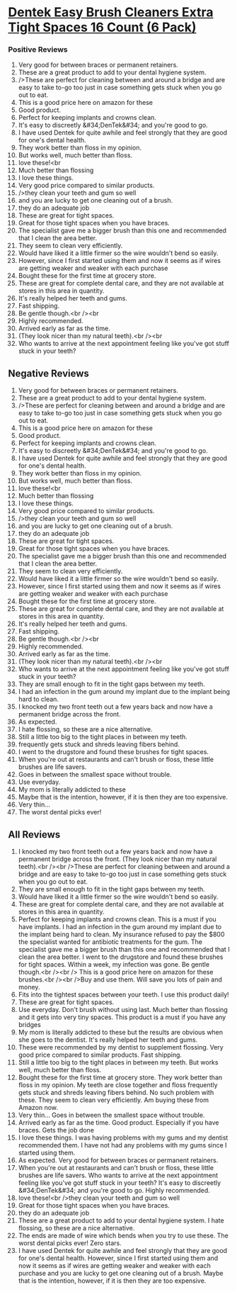 # [Dentek Easy Brush Cleaners Extra Tight Spaces 16 Count (6 Pack)](https://products.checkmycream.com/products/Dentek-Easy-Brush-Cleaners-Extra-Tight-Spaces-16-Count-(6-Pack).html)

### Positive Reviews

<ol>
      <li>Very good for between braces or permanent retainers.</li>
      <li>These are a great product to add to your dental hygiene system.</li>
      <li>/&gt;These are perfect for cleaning between and around a bridge and are easy to take to-go too just in case something gets stuck when you go out to eat.</li>
      <li>This is a good price here on amazon for these</li>
      <li>Good product.</li>
      <li>Perfect for keeping implants and crowns clean.  </li>
      <li>It&#x27;s easy to discreetly &amp;#34;DenTek&amp;#34; and you&#x27;re good to go.  </li>
      <li>I have used Dentek for quite awhile and feel strongly that they are good for one&#x27;s dental health.  </li>
      <li>They work better than floss in my opinion.</li>
      <li>But works well, much better than floss.</li>
      <li>love these!&lt;br</li>
      <li>Much better than flossing</li>
      <li>I love these things.  </li>
      <li>Very good price compared to similar products.  </li>
      <li>/&gt;they clean your teeth and gum so well</li>
      <li>and you are lucky to get one cleaning out of a brush.  </li>
      <li>they do an adequate job</li>
      <li>These are great for tight spaces.</li>
      <li>Great for those tight spaces when you have braces.</li>
      <li>The specialist gave me a bigger brush than this one and recommended that I clean the area better.  </li>
      <li>They seem to clean very efficiently.  </li>
      <li>Would have liked it a little firmer so the wire wouldn&#x27;t bend so easily.</li>
      <li>However, since I first started using them and now it seems as if wires are getting weaker and weaker with each purchase</li>
      <li>Bought these for the first time at grocery store.</li>
      <li>These are great for complete dental care, and they are not available at stores in this area in quantity.</li>
      <li>It&#x27;s really helped her teeth and gums.</li>
      <li>Fast shipping.</li>
      <li>Be gentle though.&lt;br /&gt;&lt;br</li>
      <li>Highly recommended.</li>
      <li>Arrived early as far as the time.</li>
      <li>(They look nicer than my natural teeth).&lt;br /&gt;&lt;br</li>
      <li>Who wants to arrive at the next appointment feeling like you&#x27;ve got stuff stuck in your teeth?  </li>
</ol>


<h2>Negative Reviews</h2>
<ol>
<li> Very good for between braces or permanent retainers.</li>
<li> These are a great product to add to your dental hygiene system.</li>
<li> /&gt;These are perfect for cleaning between and around a bridge and are easy to take to-go too just in case something gets stuck when you go out to eat.</li>
<li> This is a good price here on amazon for these</li>
<li> Good product.</li>
<li> Perfect for keeping implants and crowns clean.  </li>
<li> It&#x27;s easy to discreetly &amp;#34;DenTek&amp;#34; and you&#x27;re good to go.  </li>
<li> I have used Dentek for quite awhile and feel strongly that they are good for one&#x27;s dental health.  </li>
<li> They work better than floss in my opinion.</li>
<li> But works well, much better than floss.</li>
<li> love these!&lt;br</li>
<li> Much better than flossing</li>
<li> I love these things.  </li>
<li> Very good price compared to similar products.  </li>
<li> /&gt;they clean your teeth and gum so well</li>
<li> and you are lucky to get one cleaning out of a brush.  </li>
<li> they do an adequate job</li>
<li> These are great for tight spaces.</li>
<li> Great for those tight spaces when you have braces.</li>
<li> The specialist gave me a bigger brush than this one and recommended that I clean the area better.  </li>
<li> They seem to clean very efficiently.  </li>
<li> Would have liked it a little firmer so the wire wouldn&#x27;t bend so easily.</li>
<li> However, since I first started using them and now it seems as if wires are getting weaker and weaker with each purchase</li>
<li> Bought these for the first time at grocery store.</li>
<li> These are great for complete dental care, and they are not available at stores in this area in quantity.</li>
<li> It&#x27;s really helped her teeth and gums.</li>
<li> Fast shipping.</li>
<li> Be gentle though.&lt;br /&gt;&lt;br</li>
<li> Highly recommended.</li>
<li> Arrived early as far as the time.</li>
<li> (They look nicer than my natural teeth).&lt;br /&gt;&lt;br</li>
<li> Who wants to arrive at the next appointment feeling like you&#x27;ve got stuff stuck in your teeth?  </li>
<li> They are small enough to fit in the tight gaps between my teeth.</li>
<li> I had an infection in the gum around my implant due to the implant being hard to clean.  </li>
<li> I knocked my two front teeth out a few years back and now have a permanent bridge across the front.</li>
<li> As expected.</li>
<li> I hate flossing, so these are a nice alternative.</li>
<li> Still a little too big to the tight places in between my teeth.</li>
<li> frequently gets stuck and shreds leaving fibers behind.</li>
<li> I went to the drugstore and found these brushes for tight spaces.  </li>
<li> When you&#x27;re out at restaurants and can&#x27;t brush or floss, these little brushes are life savers.</li>
<li> Goes in between the smallest space without trouble.</li>
<li> Use everyday.</li>
<li> My mom is literally addicted to these</li>
<li> Maybe that is the intention, however, if it is then they are too expensive.</li>
<li> Very thin...  </li>
<li> The worst dental picks ever!</li>
</ol>

<h2>All Reviews</h2>

<ol>
    <li> I knocked my two front teeth out a few years back and now have a permanent bridge across the front. (They look nicer than my natural teeth).&lt;br /&gt;&lt;br /&gt;These are perfect for cleaning between and around a bridge and are easy to take to-go too just in case something gets stuck when you go out to eat.</li>
    <li> They are small enough to fit in the tight gaps between my teeth.</li>
    <li> Would have liked it a little firmer so the wire wouldn&#x27;t bend so easily.</li>
    <li> These are great for complete dental care, and they are not available at stores in this area in quantity.</li>
    <li> Perfect for keeping implants and crowns clean.  This is a must if you have implants.  I had an infection in the gum around my implant due to the implant being hard to clean.  My insurance refused to pay the $800 the specialist wanted for antibiotic treatments for the gum.  The specialist gave me a bigger brush than this one and recommended that I clean the area better.  I went to the drugstore and found these brushes for tight spaces.  Within a week, my infection was gone.  Be gentle though.&lt;br /&gt;&lt;br /&gt; This is a good price here on amazon for these brushes.&lt;br /&gt;&lt;br /&gt;Buy and use them.  Will save you lots of pain and money.</li>
    <li> Fits into the tightest spaces between your teeth. I use this product daily!</li>
    <li> These are great for tight spaces.</li>
    <li> Use everyday. Don&#x27;t brush without using last. Much better than flossing and it gets into very tiny spaces. This product is a must if you have any bridges</li>
    <li> My mom is literally addicted to these but the results are obvious when she goes to the dentist. It&#x27;s really helped her teeth and gums.</li>
    <li> These were recommended by my dentist to supplement flossing.  Very good price compared to similar products.  Fast shipping.</li>
    <li> Still a little too big to the tight places in between my teeth. But works well, much better than floss.</li>
    <li> Bought these for the first time at grocery store. They work better than floss in my opinion. My teeth are close together and floss frequently gets stuck and shreds leaving fibers behind. No such problem with these.  They seem to clean very efficiently.  Am buying these from Amazon now.</li>
    <li> Very thin...  Goes in between the smallest space without trouble.</li>
    <li> Arrived early as far as the time. Good product. Especially if you have braces. Gets the job done</li>
    <li> I love these things.  I was having problems with my gums and my dentist recommended them.  I have not had any problems with my gums since I started using them.</li>
    <li> As expected. Very good for between braces or permanent retainers.</li>
    <li> When you&#x27;re out at restaurants and can&#x27;t brush or floss, these little brushes are life savers. Who wants to arrive at the next appointment feeling like you&#x27;ve got stuff stuck in your teeth?  It&#x27;s easy to discreetly &amp;#34;DenTek&amp;#34; and you&#x27;re good to go.  Highly recommended.</li>
    <li> love these!&lt;br /&gt;they clean your teeth and gum so well</li>
    <li> Great for those tight spaces when you have braces.</li>
    <li> they do an adequate job</li>
    <li> These are a great product to add to your dental hygiene system. I hate flossing, so these are a nice alternative.</li>
    <li> The ends are made of wire which bends when you try to use these. The worst dental picks ever! Zero stars.</li>
    <li> I have used Dentek for quite awhile and feel strongly that they are good for one&#x27;s dental health.  However, since I first started using them and now it seems as if wires are getting weaker and weaker with each purchase and you are lucky to get one cleaning out of a brush.  Maybe that is the intention, however, if it is then they are too expensive.</li>
</ol>




